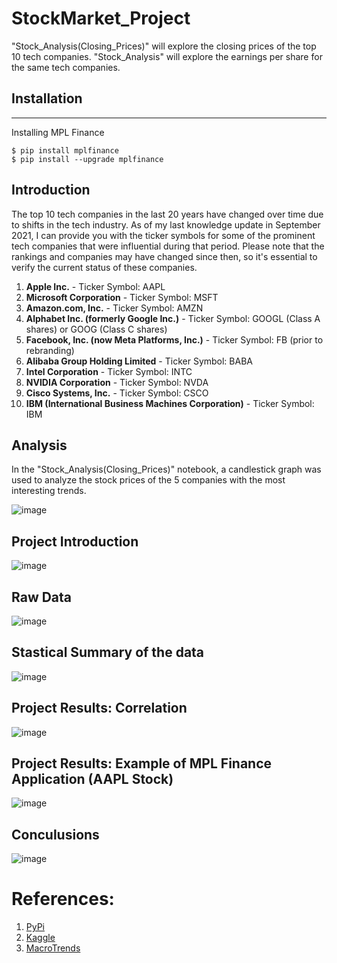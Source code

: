 # StockMarket_Project

"Stock_Analysis(Closing_Prices)" will explore the closing prices of the top 10 tech companies.  "Stock_Analysis" will explore the earnings per share
for the same tech companies.  

## Installation
***
Installing MPL Finance 
```
$ pip install mplfinance
$ pip install --upgrade mplfinance
```

## Introduction

The top 10 tech companies in the last 20 years have changed over time due to shifts in the tech industry. As of my last knowledge update in September 2021, I can provide you with the ticker symbols for some of the prominent tech companies that were influential during that period. Please note that the rankings and companies may have changed since then, so it's essential to verify the current status of these companies.
1. **Apple Inc.** - Ticker Symbol: AAPL
2. **Microsoft Corporation** - Ticker Symbol: MSFT
3. **Amazon.com, Inc.** - Ticker Symbol: AMZN
4. **Alphabet Inc. (formerly Google Inc.)** - Ticker Symbol: GOOGL (Class A shares) or GOOG (Class C shares)
5. **Facebook, Inc. (now Meta Platforms, Inc.)** - Ticker Symbol: FB (prior to rebranding)
6. **Alibaba Group Holding Limited** - Ticker Symbol: BABA
7. **Intel Corporation** - Ticker Symbol: INTC
8. **NVIDIA Corporation** - Ticker Symbol: NVDA
9. **Cisco Systems, Inc.** - Ticker Symbol: CSCO
10. **IBM (International Business Machines Corporation)** - Ticker Symbol: IBM


## Analysis

In the "Stock_Analysis(Closing_Prices)" notebook, a candlestick graph was used to analyze the stock prices of the 5 companies with the most interesting trends.


![image](https://github.com/salvarenga25/StockMarket_Project/assets/141674216/5cd9aaeb-0fdd-4735-9eea-af43cc3ed4d9)

## Project Introduction
![image](https://github.com/salvarenga25/StockMarket_Project/assets/141674216/dad07273-9c66-4e20-8898-f214a37a2132)



## Raw Data
![image](https://github.com/salvarenga25/StockMarket_Project/assets/141674216/475a5161-924e-4a51-b432-069a5068243c)


## Stastical Summary of the data

![image](https://github.com/salvarenga25/StockMarket_Project/assets/141674216/9a066521-247b-4ce6-ba71-eedc04897820)


## Project Results: Correlation 

![image](https://github.com/salvarenga25/StockMarket_Project/assets/141674216/5ded5981-0c2a-4367-8d34-3a30b31e437f)


## Project Results: Example of MPL Finance Application (AAPL Stock)

![image](https://github.com/salvarenga25/StockMarket_Project/assets/141674216/6e7511c0-e63c-4733-9628-230b632b264e)

## Conculusions 

![image](https://github.com/salvarenga25/StockMarket_Project/assets/141674216/3b667ebb-a8fc-492b-9d89-6f34fd5ceb03)


# References: 

1. [PyPi](https://pypi.org/project/mpl-finance/)
2. [Kaggle](https://www.kaggle.com/datasets/paultimothymooney/stock-market-data)
3. [MacroTrends](https://www.macrotrends.net/)




